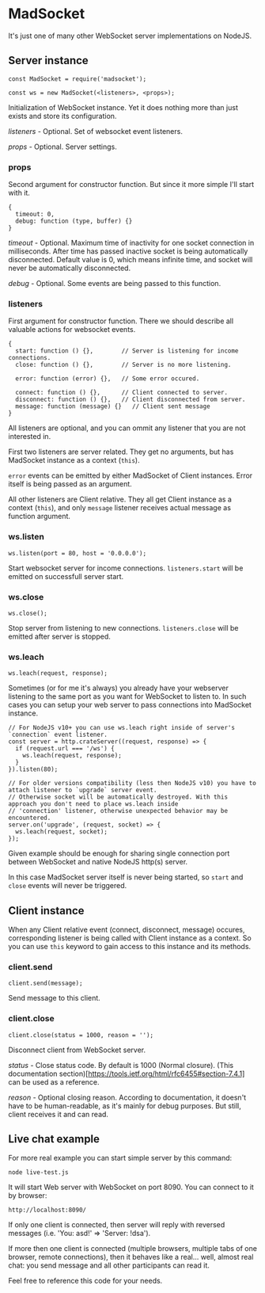 # MadSocket

It's just one of many other WebSocket server implementations on NodeJS.

## Server instance

```
const MadSocket = require('madsocket');

const ws = new MadSocket(<listeners>, <props>);
```

Initialization of WebSocket instance. Yet it does nothing more than just exists and store its configuration.

*listeners* - Optional. Set of websocket event listeners.

*props* - Optional. Server settings.

### props

Second argument for constructor function. But since it more simple I'll start with it.

```
{
  timeout: 0,
  debug: function (type, buffer) {}
}
```

*timeout* - Optional. Maximum time of inactivity for one socket connection in milliseconds.
After time has passed inactive socket is being automatically disconnected.
Default value is 0, which means infinite time, and socket will never be automatically disconnected.

*debug* - Optional. Some events are being passed to this function.

### listeners

First argument for constructor function. There we should describe all valuable actions for websocket events.

```
{
  start: function () {},        // Server is listening for income connections.
  close: function () {},        // Server is no more listening.

  error: function (error) {},   // Some error occured.

  connect: function () {},      // Client connected to server.
  disconnect: function () {},   // Client disconnected from server.
  message: function (message) {}   // Client sent message
}
```

All listeners are optional, and you can ommit any listener that you are not interested in.

First two listeners are server related. They get no arguments, but has MadSocket instance as a context (`this`).

`error` events can be emitted by either MadSocket of Client instances. Error itself is being passed as an argument.

All other listeners are Client relative. They all get Client instance as a context (`this`),
and only `message` listener receives actual message as function argument.

### ws.listen

```
ws.listen(port = 80, host = '0.0.0.0');
```

Start websocket server for income connections. `listeners.start` will be emitted on successfull server start.

### ws.close

```
ws.close();
```

Stop server from listening to new connections. `listeners.close` will be emitted after server is stopped.

### ws.leach

```
ws.leach(request, response);
```

Sometimes (or for me it's always) you already have your webserver listening to the same port as you want for
WebSocket to listen to. In such cases you can setup your web server to pass connections into MadSocket instance.

```
// For NodeJS v10+ you can use ws.leach right inside of server's `connection` event listener.
const server = http.crateServer((request, response) => {
  if (request.url === '/ws') {
    ws.leach(request, response);
  }
}).listen(80);

// For older versions compatibility (less then NodeJS v10) you have to attach listener to `upgrade` server event.
// Otherwise socket will be automatically destroyed. With this approach you don't need to place ws.leach inside
// 'connection' listener, otherwise unexpected behavior may be encountered.
server.on('upgrade', (request, socket) => {
  ws.leach(request, socket);
});
```

Given example should be enough for sharing single connection port between WebSocket and native NodeJS http(s) server.

In this case MadSocket server itself is never being started, so `start` and `close` events will never be triggered.

## Client instance

When any Client relative event (connect, disconnect, message) occures, corresponding listener is being called with
Client instance as a context. So you can use `this` keyword to gain access to this instance and its methods.

### client.send

```
client.send(message);
```

Send message to this client.

### client.close

```
client.close(status = 1000, reason = '');
```

Disconnect client from WebSocket server.

*status* - Close status code. By default is 1000 (Normal closure).
(This documentation section)[https://tools.ietf.org/html/rfc6455#section-7.4.1] can be used as a reference.

*reason* - Optional closing reason. According to documentation, it doesn't have to be human-readable,
as it's mainly for debug purposes. But still, client receives it and can read.

## Live chat example

For more real example you can start simple server by this command:

```
node live-test.js
```

It will start Web server with WebSocket on port 8090. You can connect to it by browser:

```
http://localhost:8090/
```

If only one client is connected, then server will reply with reversed messages (i.e. 'You: asd!' => 'Server: !dsa').

If more then one client is connected (multiple browsers, multiple tabs of one browser, remote connections), then
it behaves like a real... well, almost real chat: you send message and all other participants can read it.

Feel free to reference this code for your needs.
